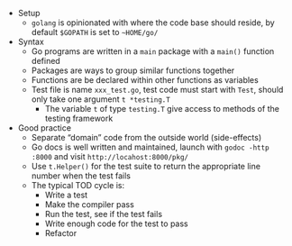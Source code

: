- Setup
    - `golang` is opinionated with where the code base should reside, by default `$GOPATH` is set to `~HOME/go/`
- Syntax
    - Go programs are written in a `main` package with a `main()` function defined
    - Packages are ways to group similar functions together
    - Functions are be declared within other functions as variables
    - Test file is name `xxx_test.go`, test code must start with `Test`, should only take one argument `t *testing.T`
        - The variable `t` of type `testing.T` give access to methods of the testing framework
- Good practice
    - Separate “domain” code from the outside world (side-effects)
    - Go docs is well written and maintained, launch with `godoc -http :8000` and visit `http://locahost:8000/pkg/`
    - Use `t.Helper()` for the test suite to return the appropriate line number when the test fails
    - The typical TOD cycle is:
        - Write a test
        - Make the compiler pass
        - Run the test, see if the test fails
        - Write enough code for the test to pass
        - Refactor
